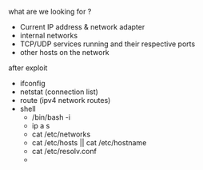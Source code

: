 
what are we looking for ?
- Current IP address & network adapter
- internal networks
- TCP/UDP services running and their respective ports
- other hosts on the network


after exploit

- ifconfig
- netstat (connection list)
- route (ipv4 network routes)
- shell
	- /bin/bash -i
	- ip a s
	- cat /etc/networks
	- cat /etc/hosts || cat /etc/hostname
	- cat /etc/resolv.conf
	- 
